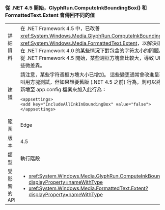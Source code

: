 ### <a name="glyphruncomputeinkboundingbox-and-formattedtextextent-return-different-values-beginning-in-net-45"></a>從 .NET 4.5 開始，GlyphRun.ComputeInkBoundingBox() 和 FormattedText.Extent 會傳回不同的值

|   |   |
|---|---|
|詳細資料|在 .NET Framework 4.5 中，已改善 <xref:System.Windows.Media.GlyphRun.ComputeInkBoundingBox> 和 <xref:System.Windows.Media.FormattedText.Extent>，以解決這些方塊在 .NET Framework 4.0 的某些情況下對包含的字符太小的問題。 因此，從 .NET Framework 4.5 開始，某些週框方塊會比較大，導致 UI 配置中有些微差異。|
|建議|請注意，某些字符週框方塊大小已增加。 這些變更通常會改進呈現方式和叫用方塊測試，但如果想要舊版 (.NET 4.5 之前) 行為，則可以將下列項目新增至 app.config 檔案來加入此行為：<pre><code class="language-xml">&lt;appsettings&gt;&#13;&#10;&lt;add key=&quot;IncludeAllInkInBoundingBox&quot; value=&quot;false&quot;&gt;&#13;&#10;&lt;/appsettings&gt;&#13;&#10;</code></pre>|
|範圍|Edge|
|版本|4.5|
|類型|執行階段|
|受影響的 API|<ul><li><xref:System.Windows.Media.GlyphRun.ComputeInkBoundingBox?displayProperty=nameWithType></li><li><xref:System.Windows.Media.FormattedText.Extent?displayProperty=nameWithType></li></ul>|

